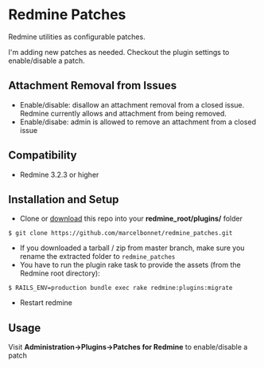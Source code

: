 Redmine Patches
==================

Redmine utilities as configurable patches.

I'm adding new patches as needed. Checkout the plugin settings to enable/disable a patch.

Attachment Removal from Issues
-------------
* Enable/disable: disallow an attachment removal from a closed issue. Redmine currently allows and attachment from being removed.
* Enable/disabe: admin is allowed to remove an attachment from a closed issue


Compatibility
-------------
* Redmine 3.2.3 or higher

Installation and Setup
----------------------

* Clone or [download](https://github.com/marcelbonnet/redmine_patches/archive/master.zip) this repo into your **redmine_root/plugins/** folder

```
$ git clone https://github.com/marcelbonnet/redmine_patches.git
```
* If you downloaded a tarball / zip from master branch, make sure you rename the extracted folder to `redmine_patches`
* You have to run the plugin rake task to provide the assets (from the Redmine root directory):
```
$ RAILS_ENV=production bundle exec rake redmine:plugins:migrate
```
* Restart redmine

Usage
----------------------
Visit **Administration->Plugins->Patches for Redmine** to enable/disable a patch